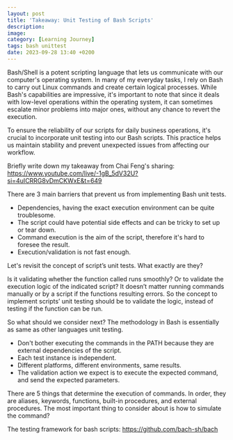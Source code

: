 ```yaml
---
layout: post
title: 'Takeaway: Unit Testing of Bash Scripts'
description: 
image: 
category: [Learning Journey]
tags: bash unittest
date: 2023-09-28 13:40 +0200
---
```

Bash/Shell is a potent scripting language that lets us communicate with our computer's operating system. In many of my everyday tasks, I rely on Bash to carry out Linux commands and create certain logical processes. While Bash's capabilities are impressive, it's important to note that since it deals with low-level operations within the operating system, it can sometimes escalate minor problems into major ones, without any chance to revert the execution.

To ensure the reliability of our scripts for daily business operations, it's crucial to incorporate unit testing into our Bash scripts. This practice helps us maintain stability and prevent unexpected issues from affecting our workflow.

Briefly write down my takeaway from Chai Feng's sharing: https://www.youtube.com/live/-1gB_5dV32U?si=4uICRRG8vDmCKWxE&t=649



There are 3 main barriers that prevent us from implementing Bash unit tests.
- Dependencies, having the exact execution environment can be quite troublesome.
- The script could have potential side effects and can be tricky to set up or tear down.
- Command execution is the aim of the script, therefore it's hard to foresee the result.
- Execution/validation is not fast enough.

Let's revisit the concept of script’s unit tests. What exactly are they? 

Is it validating whether the function called runs smoothly? Or to validate the execution logic of the indicated script? It doesn’t matter running commands manually or by a script if the functions resulting errors. So the concept to implement scripts’ unit testing should be to validate the logic, instead of testing if the function can be run.

So what should we consider next? The methodology in Bash is essentially as same as other languages unit testing.
- Don't bother executing the commands in the PATH because they are external dependencies of the script.
- Each test instance is independent.
- Different platforms, different environments, same results.
- The validation action we expect is to execute the expected command, and send the expected parameters.

There are 5 things that determine the execution of commands. In order, they are aliases, keywords, functions, built-in procedures, and external procedures. The most important thing to consider about is how to simulate the command?


The testing framework for bash scripts: https://github.com/bach-sh/bach

